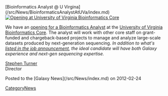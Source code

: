 <div class='newsItemHeader'>[Bioinformatics Analyst @ U Virgina](/src/News/BioinformaticsAnalystAtUVa/index.md)</div>

<div class='right'><a href='https://jobs.virginia.edu/applicants/jsp/shared/frameset/Frameset.jsp?time=1330113297920'><img src="/src/Images/Logos/UVaBioinformaticsCoreLogo.png" alt="Opening at University of Virginia Bioinformatics Core" /></a></div>

We have an [opening for a Bioinformatics Analyst](https://jobs.virginia.edu/applicants/jsp/shared/frameset/Frameset.jsp?time=1330113297920) at the [University of Virginia Bioinformatics Core](http://www.medicine.virginia.edu/research/cores/bioinformatics-core/uva-bioinformatics-core.html).  The analyst will work with other core staff on grant-funded and chargeback-based projects to manage and analyze large-scale datasets produced by next-generation sequencing.  *In addition to what's [listed in the job announcement](https://jobs.virginia.edu/applicants/jsp/shared/frameset/Frameset.jsp?time=1330113297920), the ideal candidate will have both Galaxy experience and next-gen sequencing expertise.*

[Stephen Turner](http://www.stephenturner.us/)<br />
Director

<div class='newsItemFooter'>Posted to the [Galaxy News](/src/News/index.md) on 2012-02-24</div>

[CategoryNews](/src/CategoryNews/index.md)

